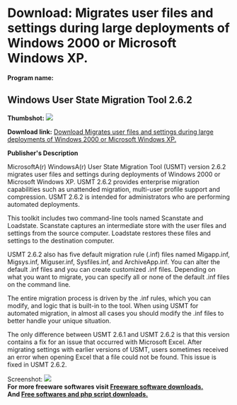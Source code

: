 # Download: Migrates user files and settings during large deployments of Windows 2000 or Microsoft Windows XP. 

**Program name:**

## Windows User State Migration Tool 2.6.2

  
**Thumbshot:** ![](http://www.freewarefiles.com/screenshot/nopic.gif)   
  
**Download link:** [Download Migrates user files and settings during large deployments of Windows 2000 or Microsoft Windows XP. ](http://freesoftwares.boysofts.com/Windows-User-State-Migration-Tool_program_21811.html)  
  


**Publisher's Description**  
  


MicrosoftA(r) WindowsA(r) User State Migration Tool (USMT) version 2.6.2 migrates user files and settings during deployments of Windows 2000 or Microsoft Windows XP. USMT 2.6.2 provides enterprise migration capabilities such as unattended migration, multi-user profile support and compression. USMT 2.6.2 is intended for administrators who are performing automated deployments. 

This toolkit includes two command-line tools named Scanstate and Loadstate. Scanstate captures an intermediate store with the user files and settings from the source computer. Loadstate restores these files and settings to the destination computer.

USMT 2.6.2 also has five default migration rule (.inf) files named Migapp.inf, Migsys.inf, Miguser.inf, Sysfiles.inf, and ArchiveApp.inf. You can alter the default .inf files and you can create customized .inf files. Depending on what you want to migrate, you can specify all or none of the default .inf files on the command line.

The entire migration process is driven by the .inf rules, which you can modify, and logic that is built-in to the tool. When using USMT for automated migration, in almost all cases you should modify the .inf files to better handle your unique situation.

The only difference between USMT 2.6.1 and USMT 2.6.2 is that this version contains a fix for an issue that occurred with Microsoft Excel. After migrating settings with earlier versions of USMT, users sometimes received an error when opening Excel that a file could not be found. This issue is fixed in USMT 2.6.2. 

  
  
Screenshot: ![](http://www.freewarefiles.com/screenshot/nopic.gif)   
**For more freeware softwares visit [Freeware software downloads.](http://freesoftwares.boysofts.com/)**   
**And [Free softwares and php script downloads.](http://www.boysofts.com/)**
